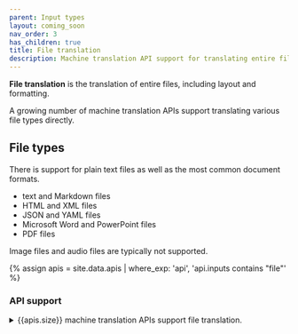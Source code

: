 ```yaml
---
parent: Input types
layout: coming_soon
nav_order: 3
has_children: true
title: File translation
description: Machine translation API support for translating entire files
---
```


**File translation** is the translation of entire files, including layout and formatting.

A growing number of machine translation APIs support translating various file types directly.

## File types

There is support for plain text files as well as the most common document formats.
- text and Markdown files
- HTML and XML files
- JSON and YAML files
- Microsoft Word and PowerPoint files
- PDF files

Image files and audio files are typically not supported.

{% assign apis = site.data.apis | where_exp: 'api', 'api.inputs contains "file"' %}

### API support
<details>
<summary>{{apis.size}} machine translation APIs support file translation.</summary>

{% capture api_content %}
{% for api in apis %}
- [{{ api.name }}](/{{ api.id }})
{% endfor %}
{% endcapture %}

{{ api_content | markdownify }}

</details>
